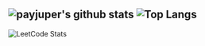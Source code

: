 ![payjuper's github stats](https://github-readme-stats.vercel.app/api?username=payjuper&show_icons=true&theme=dark)
![Top Langs](https://github-readme-stats.vercel.app/api/top-langs/?username=payjuper&layout=compact&theme=dark)
---
![LeetCode Stats](https://leetcode.card.k-v.org/kdeveloper123?theme=dark)

